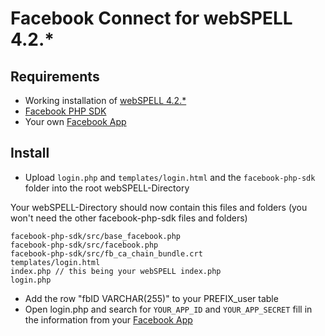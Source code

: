 Facebook Connect for webSPELL 4.2.*
=========================

## Requirements
- Working installation of [webSPELL 4.2.*](https://github.com/webSPELL/)
- [Facebook PHP SDK](https://github.com/facebook/facebook-php-sdk)
- Your own [Facebook App](https://developers.facebook.com/apps)

## Install

- Upload `login.php` and `templates/login.html` and the `facebook-php-sdk` folder into the root webSPELL-Directory

Your webSPELL-Directory should now contain this files and folders (you won't need the other facebook-php-sdk files and folders)
```
facebook-php-sdk/src/base_facebook.php
facebook-php-sdk/src/facebook.php
facebook-php-sdk/src/fb_ca_chain_bundle.crt
templates/login.html
index.php // this being your webSPELL index.php
login.php
```

- Add the row "fbID VARCHAR(255)" to your PREFIX_user table
- Open login.php and search for `YOUR_APP_ID` and `YOUR_APP_SECRET` fill in the information from your [Facebook App](https://developers.facebook.com/apps)
